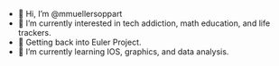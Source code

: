 - 👋 Hi, I’m @mmuellersoppart
- 👀 I’m currently interested in tech addiction, math education, and life trackers.
- 🧮 Getting back into Euler Project.
- 🌱 I’m currently learning IOS, graphics, and data analysis.

<!---
mmuellersoppart/mmuellersoppart is a ✨ special ✨ repository because its `README.md` (this file) appears on your GitHub profile.
You can click the Preview link to take a look at your changes.
--->
